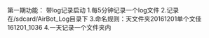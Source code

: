 第一期功能：
    带log记录启动
        1.每5分钟记录一个log文件
        2.记录在/sdcard/AirBot_Log目录下
        3.命名规则：天文件夹20161201单个文佳161201_1036
        4.一天记录一个文件夹内